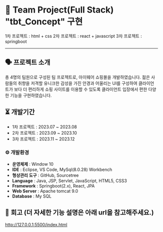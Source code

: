 # 📓 Team Project(Full Stack) "tbt_Concept" 구현
1차 프로젝트 : html + css
2차 프로젝트 : react + javascript
3차 프로젝트 : springboot
 
---


## 🗣 프로젝트 소개
총 4명의 팀원으로 구성된 팀 프로젝트로, 아이웨어 쇼핑몰을 개발하였습니다.
젊은 사람들의 취향을 저격할 유니크한 감성을 가진 안경과 어울리는 UI를 구성하여
클라이언트가 보다 더 편리하게 쇼핑 사이트를 이용할 수 있도록
클라이언트 입장에서 편한 다양한 기능을 구현하였습니다.


## ⏳ 개발기간
- 1차 프로젝트 : 2023.07 ~ 2023.08
- 2차 프로젝트 : 2023.09 ~ 2023.10
- 3차 프로젝트 : 2023.11 ~ 2023.12

### ⚙️ 개발환경
- **운영체제** : Window 10
- **IDE** : Eclipse, VS Code, MySql(8.0.28) Workbench
- **형상관리 도구** : GitHub, Sourcetree
- **Language** : Java, JSP, Servlet, JavaScript, HTML5, CSS3
- **Framework** : Springboot(2.x), React, JPA
- **Web Server** : Apache tomcat 9.0
- **Database** : My SQL


## 🥸 회고 (더 자세한 기능 설명은 아래 url을 참고해주세요.)
http://127.0.0.1:5500/index.html
